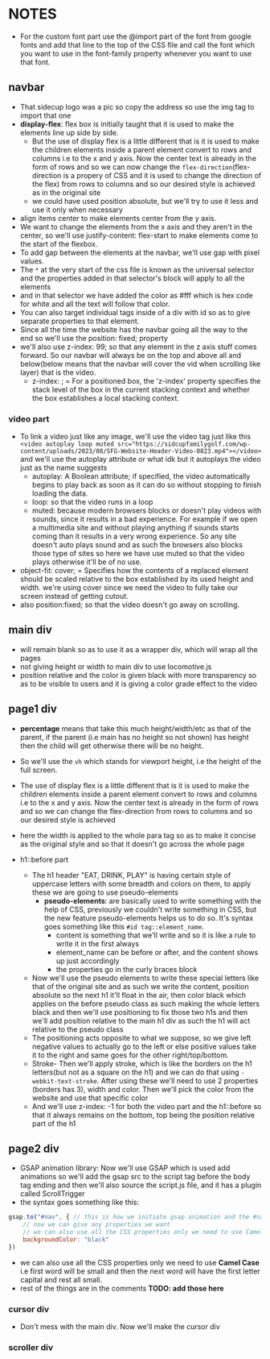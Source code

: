 # NOTES

- For the custom font part use the @import part of the font from google fonts and add that line to the top of the CSS file and call the font which you want to use in the font-family property whenever you want to use that font.

## navbar

- That sidecup logo was a pic so copy the address so use the img tag to import that one
- **display-flex**: flex box is initially taught that it is used to make the elements line up side by side.
  - But the use of display flex is a little different that is it is used to make the children elements inside a parent element convert to rows and columns i.e to the x and y axis. Now the center text is already in the form of rows and so we can now change the `flex-direction`(flex-direction is a propery of CSS and it is used to change the direction of the flex) from rows to columns and so our desired style is achieved as in the original site
  - we could have used position absolute, but we'll try to use it less and use it only when necessary
- align items center to make elements center from the y axis.
- We want to change the elements from the x axis and they aren't in the center, so we'll use justify-content: flex-start to make elements come to the start of the flexbox.
- To add gap between the elements at the navbar, we'll use gap with pixel values.
- The `*` at the very start of the css file is known as the universal selector and the properties added in that selector's block will apply to all the elements
- and in that selector we have added the color as #fff which is hex code for white and all the text will follow that color.
- You can also target individual tags inside of a div with id so as to give separate properties to that element.
- Since all the time the website has the navbar going all the way to the end so we'll use the position: fixed; property
- we'll also use z-index: 99; so that any element in the z axis stuff comes forward. So our navbar will always be on the top and above all and below(below means that the navbar will cover the vid when scrolling like layer) that is the video.
  - z-index: ; = For a positioned box, the 'z-index' property specifies the stack level of the box in the current stacking context and whether the box establishes a local stacking context.

### video part

- To link a video just like any image, we'll use the video tag just like this `<video autoplay loop muted src="https://sidcupfamilygolf.com/wp-content/uploads/2023/08/SFG-Website-Header-Video-0823.mp4"></video>` and we'll use the autoplay attribute or what idk but it autoplays the video just as the name suggests
  - autoplay: A Boolean attribute; if specified, the video automatically begins to play back as soon as it can do so without stopping to finish loading the data.
  - loop: so that the video runs in a loop
  - muted: because modern browsers blocks or doesn't play videos with sounds, since it results in a bad experience. For example if we open a multimedia site and without playing anything if sounds starts coming than it results in a very wrong experience. So any site doesn't auto plays sound and as such the browsers also blocks those type of sites so here we have use muted so that the video plays otherwise it'll be of no use.
- object-fit: cover; = Specifies how the contents of a replaced element should be scaled relative to the box established by its used height and width. we're using cover since we need the video to fully take our screen instead of getting cutout.
- also position:fixed; so that the video doesn't go away on scrolling.

## main div

- will remain blank so as to use it as a wrapper div, which will wrap all the pages
- not giving height or width to main div to use locomotive.js
- position relative and the color is given black with more transparency so as to be visible to users and it is giving a color grade effect to the video

## page1 div

- **percentage** means that take this much height/width/etc as that of the parent, if the parent (i.e main has no height so not shown) has height then the child will get otherwise there will be no height.
- So we'll use the `vh` which stands for viewport height, i.e the height of the full screen.
- The use of display flex is a little different that is it is used to make the children elements inside a parent element convert to rows and columns i.e to the x and y axis. Now the center text is already in the form of rows and so we can change the flex-direction from rows to columns and so our desired style is achieved
- here the width is applied to the whole para tag so as to make it concise as the original style and so that it doesn't go across the whole page

- h1::before part
  - The h1 header "EAT, DRINK, PLAY" is having certain style of uppercase letters with some breadth and colors on them, to apply these we are going to use pseudo-elements
    - **pseudo-elements**: are basically used to write something with the help of CSS, previously we couldn't write something in CSS, but the new feature pseudo-elements helps us to do so. It's syntax goes something like this `#id tag::element_name`.
      - content is something that we'll write and so it is like a rule to write it in the first always
      - element_name can be before or after, and the content shows up just accordingly
      - the properties go in the curly braces block
  - Now we'll use the pseudo elements to write these special letters like that of the original site and as such we write the content, position absolute so the next h1 it'll float in the air, then color black which applies on the before pseudo class as such making the whole letters black and then we'll use positioning to fix those two h1s and then we'll add position relative to the main h1 div as such the h1 will act relative to the pseudo class
  - The positioning acts opposite to what we suppose, so we give left negative values to actually go to the left or else positive values take it to the right and same goes for the other right/top/bottom.
  - Stroke- Then we'll apply stroke, which is like the borders on the h1 letters(but not as a square on the h1) and we can do that using `-webkit-text-stroke`. After using these we'll need to use 2 properties (borders has 3), width and color. Then we'll pick the color from the website and use that specific color
  - And we'll use z-index: -1 for both the video part and the h1::before so that it always remains on the bottom, top being the position relative part of the h1

## page2 div

- GSAP animation library: Now we'll use GSAP which is used add animations so we'll add the gsap src to the script tag before the body tag ending and then we'll also source the script.js file, and it has a plugin called ScrollTrigger
- the syntax goes something like this:

``` js
gsap.to("#nav", { // this is how we initiate gsap animation and the #nav is the name of the element as in CSS we'll use
    // now we can give any properties we want
    // we can also use all the CSS properties only we need to use Camel Case
    backgroundColor: "black"
})
```

- we can also use all the CSS properties only we need to use **Camel Case** i.e first word will be small and then the next word will have the first letter capital and rest all small.
- rest of the things are in the comments **TODO: add those here** 

### cursor div

- Don't mess with the main div. Now we'll make the cursor div 


### scroller div
